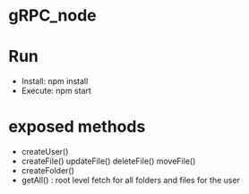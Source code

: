 # gRPC_node
# Run
* Install: npm install
* Execute: npm start

# exposed methods
* createUser()
* createFile() updateFile() deleteFile() moveFile()
* createFolder() 
* getAll() : root level fetch for all folders and files for the user